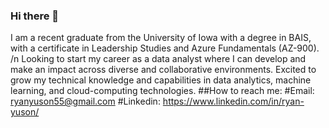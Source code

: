 ### Hi there 👋
I am a recent graduate from the University of Iowa with a degree in BAIS, with a certificate in Leadership Studies and Azure Fundamentals (AZ-900).
/n 
Looking to start my career as a data analyst where I can develop and make an impact across diverse and collaborative environments.
Excited to grow my technical knowledge and capabilities in data analytics, machine learning, and cloud-computing technologies.
##How to reach me:
#Email:
ryanyuson55@gmail.com
#Linkedin: https://www.linkedin.com/in/ryan-yuson/
<!--
**ryuson01/ryuson01** is a ✨ _special_ ✨ repository because its `README.md` (
"this file) appears on your GitHub profile.

Here are some ideas to get you started:

- 🔭 I’m currently working on ...
- 🌱 I’m currently learning ...
- 👯 I’m looking to collaborate on ...
- 🤔 I’m looking for help with ...
- 💬 Ask me about ...
- 📫 How to reach me: ...
- 😄 Pronouns: ...
- ⚡ Fun fact: ...
-->
